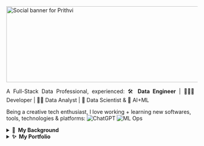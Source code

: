 <a href="https://www.linkedin.com/in/prithvijeet-rathaur/">
  <img src="https://github.com/Prithvijeet-Singh-Rathaur/PrithviWorks/blob/main/Hi%2C%20I’m%20Prithvijeet%20Singh%20Rathaur.png" alt="Social banner for Prithvi" height="200" width="1000">
</a>

<p align="justify"> A Full-Stack Data Professional, experienced: 🛠️ <b>Data Engineer</b> | 👨🏻‍💻 Developer | 🕵🏻 Data Analyst | 🧬 Data Scientist & 🤖 AI+ML </p>

Being a creative tech enthusiast, I love working + learning new softwares, tools, technologies & platforms: ![ChatGPT](https://img.shields.io/badge/-AI-000?&logo=OpenAI) ![ML Ops](https://img.shields.io/badge/-ML_Ops-000?&logo=numpy) 


<details>   <summary><b> 👨 &nbsp;My&nbsp;Background </b></summary> 

<br>
<p align="justify">I am a MS CS student with over four years of professional experience in eCommerce and Internet Services Industry.</p>

<p align="justify">I started in 2020 with Python, making simple data exploration projects and expanding my knowledge over time. Around mid-to-end 2021, I started to learn Machine Learning and Deep Learning concepts with Python libraries like SciKitLearn, Keras, TensorFlow to create predictive models. During this time I also started with my Analytics post graduate program and learned Big Data tools like Apache hadoop with Hive and Pig for web scraping and Business Intelligence tools like Tableau, Power BI and IBM Cognos. I am currently working at Tucows as a Customer Intelligence Researcher, building a strong foundation in data analytics and reporting.</p>

<p align="justify">Over the last year, my knowledge and experience with Business Intelligence tools have expanded, as has my interest. I am proficient in using Tableau and Power BI with Python and SQL environment, as well as Google Cloud Platform. I also have a solid understanding of Mathematics and Statistics, and am able to work with large and complex datasets. My goal with data analytics, visualization and Reporting is to help others. I enjoy being able to create something that stakeholders can use to make their decisions easier and data driven.</p>
</details>

<details>  <summary><b>✨&nbsp;&nbsp;My&nbsp;Portfolio</b></summary>
